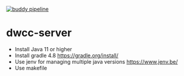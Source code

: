 [![buddy pipeline](https://app.buddy.works/samanvayfoundation/dwcc-server/pipelines/pipeline/226007/badge.svg?token=6aee6eabb017650b340b14b326b856d78b5243ae617e63fe2b977f5e1ae56c26 "buddy pipeline")](https://app.buddy.works/samanvayfoundation/dwcc-server/pipelines/pipeline/226007)

# dwcc-server
- Install Java 11 or higher
- Install gradle 4.8  https://gradle.org/install/
- Use jenv for managing multiple java versions https://www.jenv.be/
- Use makefile

